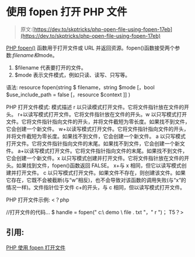 # 使用 fopen 打开 PHP 文件

> 原文:[https://dev.to/skptricks/php-open-file-using-fopen-17eb](https://dev.to/skptricks/php-open-file-using-fopen-17eb)

[PHP fopen()](https://www.skptricks.com/2017/09/php-open-file-using-fopen.html) 函数用于打开文件或 URL 并返回资源。fopen()函数接受两个参数:$filename 和$mode。

1.  $filename 代表要打开的文件。
2.  $mode 表示文件模式，例如只读、读写、只写等。

语法:
resource fopen(string $ filename，string $mode [，bool $use_include_path = false [，resource $context ]] )

PHP 打开文件模式:
模式描述
r 以只读模式打开文件。它将文件指针放在文件的开头。
r+以读写模式打开文件。它将文件指针放在文件的开头。w 以只写模式打开文件。它将文件指针指向文件的开头，并将文件截短为零长度。如果找不到文件，它会创建一个新文件。
w+以读写模式打开文件。它将文件指针指向文件的开头，并将文件截短为零长度。如果找不到文件，它会创建一个新文件。
a 以只写模式打开文件。它将文件指针指向文件的末尾。如果找不到文件，它会创建一个新文件。
a+以读写模式打开文件。它将文件指针指向文件的末尾。如果找不到文件，它会创建一个新文件。x 以只写模式创建并打开文件。它将文件指针放在文件的开头。如果找到文件，fopen()函数返回 FALSE。
x+与 x 相同，但它以读写模式创建并打开文件。
c 以只写模式打开文件。如果文件不存在，则创建该文件。如果它存在，它既不会被截断(与“w”相反)，也不会导致对该函数的调用失败(与“x”的情况一样)。文件指针位于文件
c+的开头，与 c 相同，但以读写模式打开文件。

PHP 打开文件示例:
<？php

//打开文件的代码...
$ handle = fopen(" c:\ demo \ file . txt "，" r ")；
T5？>

## [](#reference-)引用:

[PHP 使用 fopen 打开文件](https://www.skptricks.com/2017/09/php-open-file-using-fopen.html)